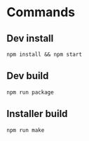 # Commands
## Dev install
```
npm install && npm start
```

## Dev build
```
npm run package
```


## Installer build
```
npm run make
```